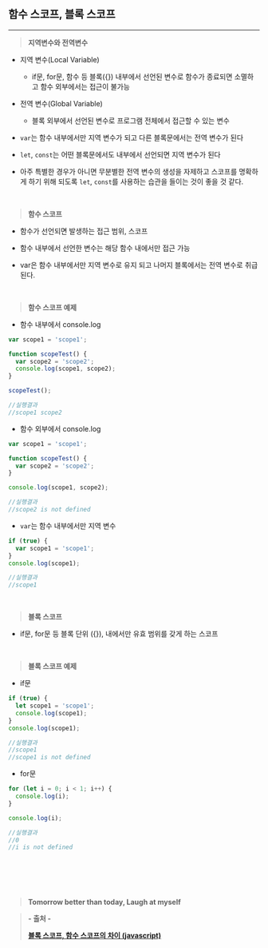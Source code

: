 ## 함수 스코프, 블록 스코프

---

> **지역변수와 전역변수**

- 지역 변수(Local Variable)

  - if문, for문, 함수 등 블록({}) 내부에서 선언된 변수로 함수가 종료되면 소멸하고 함수 외부에서는 접근이 불가능

- 전역 변수(Global Variable)

  - 블록 외부에서 선언된 변수로 프로그램 전체에서 접근할 수 있는 변수

- `var`는 함수 내부에서만 지역 변수가 되고 다른 블록문에서는 전역 변수가 된다

- `let`, `const`는 어떤 블록문에서도 내부에서 선언되면 지역 변수가 된다

- 아주 특별한 경우가 아니면 무분별한 전역 변수의 생성을 자제하고 스코프를 명확하게 하기 위해 되도록 `let`, `const`를 사용하는 습관을 들이는 것이 좋을 것 같다.

<br>

> **함수 스코프**

- 함수가 선언되면 발생하는 접근 범위, 스코프

- 함수 내부에서 선언한 변수는 해당 함수 내에서만 접근 가능

- var은 함수 내부에서만 지역 변수로 유지 되고 나머지 블록에서는 전역 변수로 취급된다.

<br>

> **함수 스코프 예제**

- 함수 내부에서 console.log

```javascript
var scope1 = 'scope1';

function scopeTest() {
  var scope2 = 'scope2';
  console.log(scope1, scope2);
}

scopeTest();

//실행결과
//scope1 scope2
```

- 함수 외부에서 console.log

```javascript
var scope1 = 'scope1';

function scopeTest() {
  var scope2 = 'scope2';
}

console.log(scope1, scope2);

//실행결과
//scope2 is not defined
```

- `var`는 함수 내부에서만 지역 변수

```javascript
if (true) {
  var scope1 = 'scope1';
}
console.log(scope1);

//실행결과
//scope1
```

<br>

> **블록 스코프**

- if문, for문 등 블록 단위 ({}), 내에서만 유효 범위를 갖게 하는 스코프

<br>

> **블록 스코프 예제**

- if문

```javascript
if (true) {
  let scope1 = 'scope1';
  console.log(scope1);
}
console.log(scope1);

//실행결과
//scope1
//scope1 is not defined
```

- for문

```javascript
for (let i = 0; i < 1; i++) {
  console.log(i);
}

console.log(i);

//실행결과
//0
//i is not defined
```

<br>

<br><br>

> **Tomorrow better than today, Laugh at myself**

> **- 출처 -**
>
> **[블록 스코프, 함수 스코프의 차이 (javascript)](https://mong-blog.tistory.com/entry/%EB%B8%94%EB%A1%9D-%EC%8A%A4%EC%BD%94%ED%94%84-%ED%95%A8%EC%88%98-%EC%8A%A4%EC%BD%94%ED%94%84%EC%9D%98-%EC%B0%A8%EC%9D%B4-javascript?category=967416)**
